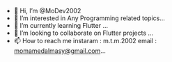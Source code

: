 - 👋 Hi, I’m @MoDev2002
- 👀 I’m interested in Any Programming related topics...
- 🌱 I’m currently learning Flutter ...
- 💞️ I’m looking to collaborate on Flutter projects ...
- 📫 How to reach me 
instaram : m.t.m.2002
email : momamedalmasy@gmail.com...

<!---
MoDev2002/MoDev2002 is a ✨ special ✨ repository because its `README.md` (this file) appears on your GitHub profile.
You can click the Preview link to take a look at your changes.
--->
